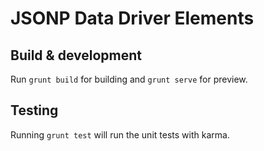 # JSONP Data Driver Elements

## Build & development

Run `grunt build` for building and `grunt serve` for preview.

## Testing

Running `grunt test` will run the unit tests with karma.
